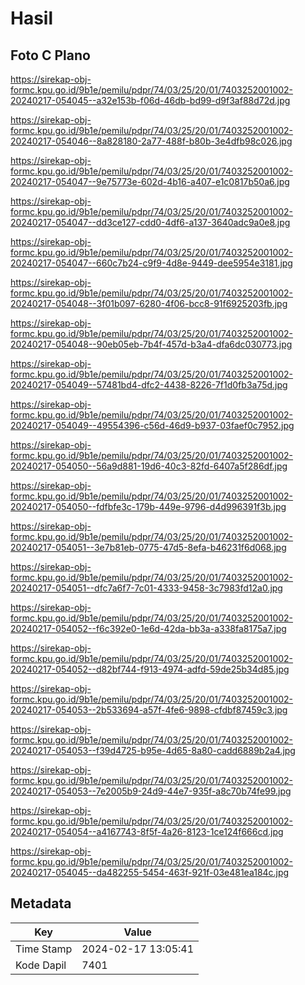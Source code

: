 # Hasil

## Foto C Plano

https://sirekap-obj-formc.kpu.go.id/9b1e/pemilu/pdpr/74/03/25/20/01/7403252001002-20240217-054045--a32e153b-f06d-46db-bd99-d9f3af88d72d.jpg

https://sirekap-obj-formc.kpu.go.id/9b1e/pemilu/pdpr/74/03/25/20/01/7403252001002-20240217-054046--8a828180-2a77-488f-b80b-3e4dfb98c026.jpg

https://sirekap-obj-formc.kpu.go.id/9b1e/pemilu/pdpr/74/03/25/20/01/7403252001002-20240217-054047--9e75773e-602d-4b16-a407-e1c0817b50a6.jpg

https://sirekap-obj-formc.kpu.go.id/9b1e/pemilu/pdpr/74/03/25/20/01/7403252001002-20240217-054047--dd3ce127-cdd0-4df6-a137-3640adc9a0e8.jpg

https://sirekap-obj-formc.kpu.go.id/9b1e/pemilu/pdpr/74/03/25/20/01/7403252001002-20240217-054047--660c7b24-c9f9-4d8e-9449-dee5954e3181.jpg

https://sirekap-obj-formc.kpu.go.id/9b1e/pemilu/pdpr/74/03/25/20/01/7403252001002-20240217-054048--3f01b097-6280-4f06-bcc8-91f6925203fb.jpg

https://sirekap-obj-formc.kpu.go.id/9b1e/pemilu/pdpr/74/03/25/20/01/7403252001002-20240217-054048--90eb05eb-7b4f-457d-b3a4-dfa6dc030773.jpg

https://sirekap-obj-formc.kpu.go.id/9b1e/pemilu/pdpr/74/03/25/20/01/7403252001002-20240217-054049--57481bd4-dfc2-4438-8226-7f1d0fb3a75d.jpg

https://sirekap-obj-formc.kpu.go.id/9b1e/pemilu/pdpr/74/03/25/20/01/7403252001002-20240217-054049--49554396-c56d-46d9-b937-03faef0c7952.jpg

https://sirekap-obj-formc.kpu.go.id/9b1e/pemilu/pdpr/74/03/25/20/01/7403252001002-20240217-054050--56a9d881-19d6-40c3-82fd-6407a5f286df.jpg

https://sirekap-obj-formc.kpu.go.id/9b1e/pemilu/pdpr/74/03/25/20/01/7403252001002-20240217-054050--fdfbfe3c-179b-449e-9796-d4d996391f3b.jpg

https://sirekap-obj-formc.kpu.go.id/9b1e/pemilu/pdpr/74/03/25/20/01/7403252001002-20240217-054051--3e7b81eb-0775-47d5-8efa-b46231f6d068.jpg

https://sirekap-obj-formc.kpu.go.id/9b1e/pemilu/pdpr/74/03/25/20/01/7403252001002-20240217-054051--dfc7a6f7-7c01-4333-9458-3c7983fd12a0.jpg

https://sirekap-obj-formc.kpu.go.id/9b1e/pemilu/pdpr/74/03/25/20/01/7403252001002-20240217-054052--f6c392e0-1e6d-42da-bb3a-a338fa8175a7.jpg

https://sirekap-obj-formc.kpu.go.id/9b1e/pemilu/pdpr/74/03/25/20/01/7403252001002-20240217-054052--d82bf744-f913-4974-adfd-59de25b34d85.jpg

https://sirekap-obj-formc.kpu.go.id/9b1e/pemilu/pdpr/74/03/25/20/01/7403252001002-20240217-054053--2b533694-a57f-4fe6-9898-cfdbf87459c3.jpg

https://sirekap-obj-formc.kpu.go.id/9b1e/pemilu/pdpr/74/03/25/20/01/7403252001002-20240217-054053--f39d4725-b95e-4d65-8a80-cadd6889b2a4.jpg

https://sirekap-obj-formc.kpu.go.id/9b1e/pemilu/pdpr/74/03/25/20/01/7403252001002-20240217-054053--7e2005b9-24d9-44e7-935f-a8c70b74fe99.jpg

https://sirekap-obj-formc.kpu.go.id/9b1e/pemilu/pdpr/74/03/25/20/01/7403252001002-20240217-054054--a4167743-8f5f-4a26-8123-1ce124f666cd.jpg

https://sirekap-obj-formc.kpu.go.id/9b1e/pemilu/pdpr/74/03/25/20/01/7403252001002-20240217-054045--da482255-5454-463f-921f-03e481ea184c.jpg


## Metadata

| Key        | Value               |
| ---------- | ------------------- |
| Time Stamp | 2024-02-17 13:05:41 |
| Kode Dapil | 7401                |



